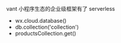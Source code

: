 vant 小程序生态的企业级框架有了
serverless
  - wx.cloud.database()
  - db.collection('collection')
  - productsCollection.get()
